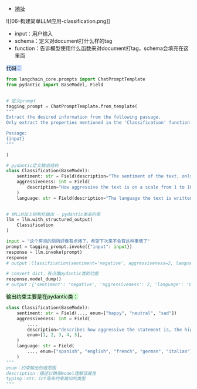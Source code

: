 - [地址](https://python.langchain.com/docs/tutorials/classification/)

![[06-构建简单LLM应用-classification.png]]

- input：用户输入
- schema：定义对document打什么样的tag
- function：告诉模型使用什么函数来对document打tag，schema会填充在这里面

<mark style="background: #ADCCFFA6;">代码：</mark>
```python
from langchain_core.prompts import ChatPromptTemplate
from pydantic import BaseModel, Field

  
# 定义prompt
tagging_prompt = ChatPromptTemplate.from_template(
"""
Extract the desired information from the following passage.
Only extract the properties mentioned in the 'Classification' function.

Passage:
{input}
"""

)

# pydantic定义输出结构
class Classification(BaseModel):
    sentiment: str = Field(description="The sentiment of the text, only positive or negative")
    aggressiveness: int = Field(
        description="How aggressive the text is on a scale from 1 to 10"
    )
    language: str = Field(description="The language the text is written in")

  
# 给LLM加上结构化输出 - pydantic类来约束
llm = llm.with_structured_output(
    Classification
)

input = "这个房间的厕所好像有点堵了，希望下次来不会有这种事情了"
prompt = tagging_prompt.invoke({"input": input})
response = llm.invoke(prompt)
response
# output：Classification(sentiment='negative', aggressiveness=2, language='Chinese')

# convert dict，有点像pydantic类的功能
response.model_dump()
# output：{'sentiment': 'negative', 'aggressiveness': 2, 'language': 'Chinese'}
```
<mark style="background: #BBFABBA6;">输出约束主要是在pydantic类：</mark>
```python
class Classification(BaseModel):
    sentiment: str = Field(..., enum=["happy", "neutral", "sad"])
    aggressiveness: int = Field(
        ...,
        description="describes how aggressive the statement is, the higher the number the more aggressive",
        enum=[1, 2, 3, 4, 5],
    )
    language: str = Field(
        ..., enum=["spanish", "english", "french", "german", "italian"]
    )
"""
enum：约束输出的值范围
description：描述以确保model理解该属性
typing：str、int等来约束输出的类型
"""
```